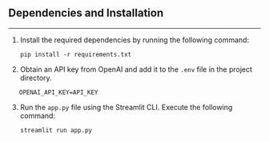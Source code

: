 
## Dependencies and Installation
----------------------------
1. Install the required dependencies by running the following command:
   ```
   pip install -r requirements.txt
   ```

2. Obtain an API key from OpenAI and add it to the `.env` file in the project directory.
```commandline
   OPENAI_API_KEY=API_KEY
```
3. Run the `app.py` file using the Streamlit CLI. Execute the following command:
   ```
   streamlit run app.py
   ```


